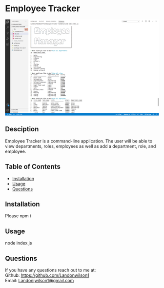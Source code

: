 # Employee Tracker

  ![screenshot of application](Screenshot.png)

  ## Desciption 
  Employee Tracker is a command-line application. The user will be able to view departments, roles, employees as well as add a department, role, and employee.

  ## Table of Contents
  - [Installation](#installation)
  - [Usage](#usage)
  - [Questions](#questions) 

  ## Installation 
  Please npm i

  ## Usage 
  node index.js
  

  ## Questions 
  If you have any questions reach out to me at: </br>
  Github: https://github.com/Landonwilson1 </br>
  Email: Landonjwilson1@gmail.com
